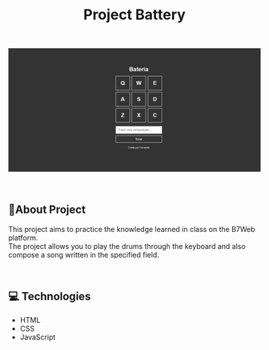 <h1 align ="center">Project Battery</h1>

<br>

<img
    src="./media/gif/gif demonstração da pagina.gif"
    alt="gif demonstração da pagina" />

<br>

## 📖About Project

This project aims to practice the knowledge learned in class on the B7Web platform.  
The project allows you to play the drums through the keyboard and also compose a song written in the specified field.

<br>

## 💻 Technologies

<ul>
    <li>HTML</li>
    <li>CSS</li>
    <li>JavaScript</li>
</ul>
